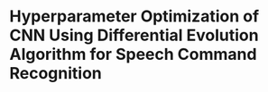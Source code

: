 # Hyperparameter Optimization of CNN Using Differential Evolution Algorithm for Speech Command Recognition

